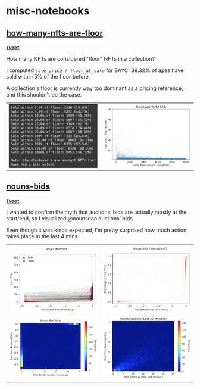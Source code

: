 # misc-notebooks
## [how-many-nfts-are-floor](https://github.com/fiveoutofnine/misc-notebooks/tree/main/how-many-nfts-are-floor)
[<ins>__`Tweet`__</ins>](https://twitter.com/fiveoutofnine/status/1498829392021237762?s=20&t=Td5bGCMdlnmiIg1_bUcSvw)

How many NFTs are considered "floor" NFTs in a collection?

I computed `sale_price / floor_at_sale` for BAYC:
38.32% of apes have sold within 5% of the floor before.

A collection's floor is currently way too dominant as a pricing reference, and this shouldn't be the case.

<table>
  <tr>
    <td><img src='how-many-nfts-are-floor/images/0.png' width='400'></td>
    <td><img src='how-many-nfts-are-floor/images/1.png' width='400'></td>
  </tr>
 </table>


## [nouns-bids](https://github.com/fiveoutofnine/misc-notebooks/tree/main/nouns-bids)
[<ins>__`Tweet`__</ins>](https://github.com/fiveoutofnine/misc-notebooks/tree/main/nouns-bids)

I wanted to confirm the myth that auctions’ bids are actually mostly at the start/end, so I visualized @nounsdao
 auctions’ bids

Even though it was kinda expected, I’m pretty surprised how much action takes place in the last 4 mins

<table>
  <tr>
    <td><img src='nouns-bids/images/0.png' width='400'></td>
    <td><img src='nouns-bids/images/1.png' width='400'></td>
  </tr>
  <tr>
    <td><img src='nouns-bids/images/2.png' width='400'></td>
    <td><img src='nouns-bids/images/3.png' width='400'></td>
  </tr>
 </table>
